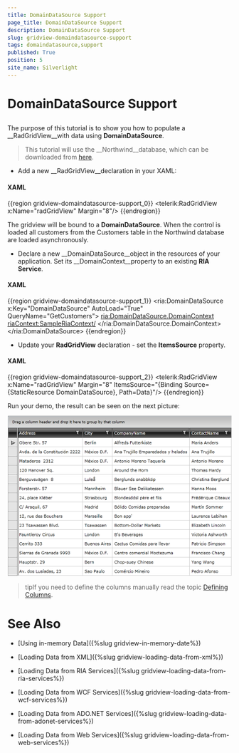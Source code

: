 ```yaml
---
title: DomainDataSource Support
page_title: DomainDataSource Support
description: DomainDataSource Support
slug: gridview-domaindatasource-support
tags: domaindatasource,support
published: True
position: 5
site_name: Silverlight
---
```


# DomainDataSource Support



## 

The purpose of this tutorial is to show you how to populate a __RadGridView__with data using __DomainDataSource__.  

>This tutorial will use the __Northwind__database, which can be downloaded from [here](http://www.microsoft.com/downloads/details.aspx?FamilyID=06616212-0356-46A0-8DA2-EEBC53A68034&displaylang=en).

* Add a new __RadGridView__declaration in your XAML: 

#### __XAML__

{{region gridview-domaindatasource-support_0}}
	<telerik:RadGridView x:Name="radGridView" Margin="8"/>
	{{endregion}}



The gridview will be bound to a __DomainDataSource__. When the control is loaded all customers from the Customers table in the Northwind database are loaded asynchronously.

*  Declare a new __DomainDataSource__object in the resources of your application. Set its __DomainContext__property to an existing __RIA Service__. 

#### __XAML__

{{region gridview-domaindatasource-support_1}}
	<ria:DomainDataSource x:Key="DomainDataSource" AutoLoad="True" QueryName="GetCustomers">
	    <ria:DomainDataSource.DomainContext>
	        <riaContext:SampleRiaContext/>
	    </ria:DomainDataSource.DomainContext>
	</ria:DomainDataSource>
	{{endregion}}



* Update your __RadGridView__ declaration - set the __ItemsSource__ property. 

#### __XAML__

{{region gridview-domaindatasource-support_2}}
	<telerik:RadGridView x:Name="radGridView" Margin="8"
	    ItemsSource="{Binding Source={StaticResource DomainDataSource}, Path=Data}"/>
	{{endregion}}



Run your demo, the result can be seen on the next picture: 

![](images/RadGridView_PopulatingWithDataLoadFromDomainDataSource_010.PNG)

>tipIf you need to define the columns manually read the topic [Defining Columns](0AE6DD74-8F95-4625-9083-A42F3F9217BD#Manual_Columns_Definition).

# See Also

 * [Using in-memory Data]({%slug gridview-in-memory-date%})

 * [Loading Data from XML]({%slug gridview-loading-data-from-xml%})

 * [Loading Data from RIA Services]({%slug gridview-loading-data-from-ria-services%})

 * [Loading Data from WCF Services]({%slug gridview-loading-data-from-wcf-services%})

 * [Loading Data from ADO.NET Services]({%slug gridview-loading-data-from-adonet-services%})

 * [Loading Data from Web Services]({%slug gridview-loading-data-from-web-services%})
